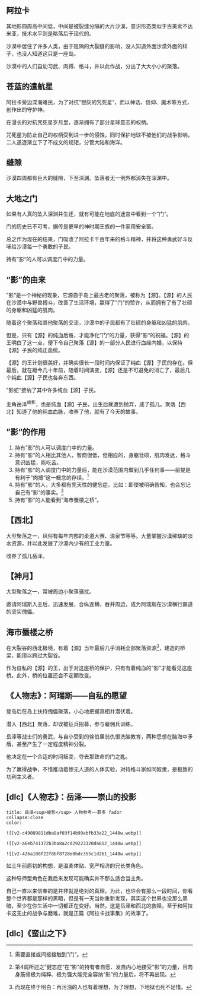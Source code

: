 ## 阿拉卡

其地形四周高中间低，中间是被裂缝分隔的大片沙漠，意识形态类似于古美索不达米亚，技术水平则是略落后于现代的。

沙漠中居住了许多人类，由于阻隔的大裂缝的影响，没人知道外面沙漠外面的样子，也没人知道这只是一座岛。


沙漠中的人们自幼习武、肉搏、格斗，并以此作战，分出了大大小小的聚落。

## 苍蓝的遣航星

阿拉卡旁边深海难民，为了对抗”银灰的咒死星“，而以神话、信仰、魔术等方式，创作出的守护神。

在漫长的对抗咒死星岁月里，逐渐拥有了部分星球意志的权柄。

咒死星为防止自己的权柄受到进一步的侵蚀，同时保护地球不被他们的战争影响，二人遂逐渐立下了不成文的规矩，分管大陆和海洋。

## 缝隙

沙漠四周都有巨大的缝隙，下至深渊。坠落者无一例外都消失在深渊中。

## 大地之门

如果有人真的坠入深渊并生还，就有可能在地底的迷宫中看到一个”门“。

门的历史已不可考，据传是更早的神时期王族的一件家用安全窗。

总之作为现在的结果，门吸收了阿拉卡千百年来的格斗精神，并将这种勇武好斗反哺给沙漠每一个勇敢的子民。

持有”影“的人可以调度门中的力量。

## “影”的由来

”影“是一个神秘的现象，它源自于岛上最古老的聚落，被称为【源】。【源】的人民在沙漠中与野兽搏斗，改善了生活环境，赢得了”门“的赞许，从而拥有了有了壮硕的身躯和凶猛的肌肉。

随着这个聚落和其他聚落的交流，沙漠中的子民都有了壮硕的身躯和凶猛的肌肉。

但是，只有【源】的纯血后裔，才能净化”门“的力量，获得”影“的祝福。【源】的王明白了这一点，便下令自己聚落【源】的一部分人民进行血缘内婚，以保持【源】子民的纯正血统。


【源】的王计划很美好，并确实很长一段时间内保证了纯血【源】子民的存在。但最后，就在距今几十年前，随着时间演变，【源】还是不可避免的消亡了，最后几个纯血【源】子民也各奔东西。

”影蛇“接纳了其中许多纯血【源】子民。

主角岳泽<sup>峻影</sup>，也是纯血【源】子民，出生后就遭到抛弃，成了孤儿。聚落【西北】知道了他的纯血血脉，收养了他，就有了今天的故事。

## ”影“的作用

1. 持有”影“的人可以调度门中的力量。
2. 持有”影“的人相比其他人，智商很低，但相应的，身躯壮硕，肌肉发达，格斗意识凶猛，能吃苦。
3. 持有”影“的人调度门中的力量后，能在沙漠范围内做到几乎任何事——前提是有利于”肉搏“这一概念的存续。[^1]
4. 持有”影“的人，大多都有先天性的健忘症。比如：即使被明确告知，也会忘记自己有”影“的事实。[^2]
5. 持有”影“的人能看到“海市蜃楼之桥”。

[^1]:  需要直接或间接接触到”门“。
[^2]:  第4调所述之”健忘症“在“影”的持有者自愿、发自内心地接受“影”的力量，且肉身筋骨极为纯粹、极为强大能完全容纳“影”的力量后，将不再出现。

## 【西北】

大型聚落之一，风俗有每年内部的柔道大赛、温泉节等等。大量掌握沙漠稀缺的淡水资源，并以此发展了沙漠内少有的工业力量。

收养了孤儿岳泽。

## 【神月】

大型聚落之一，常被周边小聚落骚扰。

邀请阿瑞斯入主后，迅速发展，合纵连横，吞并周边，成为阿瑞斯在沙漠横行霸道的坚实傀儡。

## 海市蜃楼之桥

在大裂谷的西北极境，有着【源】当年最后几乎消耗全部聚落资源[^3]，建造的桥梁，能用以跨过大裂谷。

作为自私的【源】的王，出于对这座桥的保护，只有有着纯血的“影”才能看见这座桥。此外，桥的位置还会不定期改变。

[^3]:  而现在终于明白：再污浊的人也有着理想，为了理想，下地狱也死不足惜。

## 《人物志》：阿瑞斯——自私的愿望

登岛后在岛上扶持傀儡聚落，小心地把握真相并潜伏着。

潜入【西北】聚落，却误被征兵招募，参与雇佣兵训练。

岳泽等战士们的勇武，与自小受到的徐伯里翁仇恨洗脑教育，两种思想在脑海中矛盾，甚至产生了一定程度精神分裂。


他决定在一个合适的时间叛变，夺去那致命的门之匙。


为了赢得战争，不惜推动着惨无人道的人体实验，对待格斗家如同奴隶，是极致的功利主义者。

## [dlc]《人物志》：岳泽——崇山的投影

```ad-info
title: 岳泽<sup>峻影</sup> 人物参考——菲多 fador
collapse:close
color:

![[v2-c49089811dba8af03f14b99abfb33a22_1440w.webp]]

![[v2-a6eb741372b3ba8a2cd29223320da812_1440w.webp]]

![[v2-426a188f22f8bf8728e0bdc355c1d261_1440w.webp]]
```

如三年前原初的构想，是温柔体贴、宽严相济的兄长类角色。

这种导师型角色在我后来发现可能确实并不那么适合当主角。


自己一直以来信奉的是并非就是绝对的真理。为此，也许会有那么一段时间，你看整个世界都是那样的黑暗，但是有一天当你重新发现，其实这个世界也没那么黑暗，至少在你生活中一切都正在变好。当然，这是岳泽和西北的救赎，至于和阿拉卡这无止的战争与磨难，就是正篇《阿拉卡战事集》的故事了。

## [dlc]《蛮山之下》

